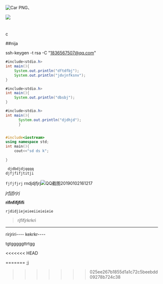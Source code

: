 ![Car PNG](https://frjanotes.oss-cn-guangzhou.aliyuncs.com/mynotesImg/png-hd-of-car-ferrari-sergio-png-hd-farrari-hd-png-1205-thumbnails.png)、

![](https://frjanotes.oss-cn-guangzhou.aliyuncs.com/mynotesImg/png-hd-of-car-ferrari-sergio-png-hd-farrari-hd-png-1205-thumbnails.png)

#  

c



##nija

ssh-keygen -t rsa -C "1836567507@qq.com"

```java
#include<stdio.h>
int main(){
    System.out.println("dftdfbj");
    System.out.println("jdvjnfksnv");
}
```
```java
#include<stdio.h>
int main(){
    System.out.println("dbsbj");
}
```

```java
#include<stdio.h>
int main(){
      System.out.println("djdhjd");
      }
```

```java

```

```c++
#include<iostream>
using namespace std;
int main(){
    cout<<"sd ds k";
    
}
```
```c
 djdbdjdjqqqq
djfjfifjtitji
```

`fjfjfjrj`
rndjdjfjrj![QQ截图20190102161217](https://frjanotes.oss-cn-guangzhou.aliyuncs.com/mynotesImg/QQ%E6%88%AA%E5%9B%BE20190102161217.png)



_jrfjjfjrjrj_

**rifnfifjfifi**

```c
rjdidjiejeieeiieieieie
```



> rjfifjrkrkri

----
rirjriri----
kekrkr----


tgtgggggttrtgg

<<<<<<< HEAD



=======
;j
>>>>>>> 025ee267b1855d1a1c72c5beebdd09278b724c38
